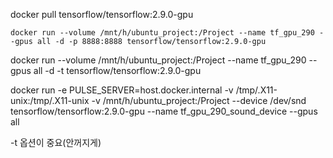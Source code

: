 
docker pull tensorflow/tensorflow:2.9.0-gpu

```
docker run --volume /mnt/h/ubuntu_project:/Project --name tf_gpu_290 --gpus all -d -p 8888:8888 tensorflow/tensorflow:2.9.0-gpu
```

docker run --volume /mnt/h/ubuntu_project:/Project --name tf_gpu_290 --gpus all -d -t tensorflow/tensorflow:2.9.0-gpu


docker run -e PULSE_SERVER=host.docker.internal -v /tmp/.X11-unix:/tmp/.X11-unix -v /mnt/h/ubuntu_project:/Project --device /dev/snd tensorflow/tensorflow:2.9.0-gpu --name tf_gpu_290_sound_device --gpus all

-t 옵션이 중요(안꺼지게)